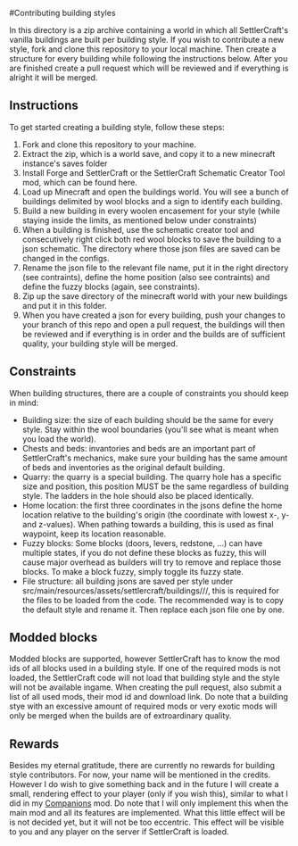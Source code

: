 #Contributing building styles

In this directory is a zip archive containing a world in which all SettlerCraft's vanilla buildings are built per building style. If you wish to contribute a new style, fork and clone this repository to your local machine. Then create a structure for every building while following the instructions below. After you are finished create a pull request which will be reviewed and if everything is alright it will be merged.



## Instructions
To get started creating a building style, follow these steps:
 1. Fork and clone this repository to your machine.
 2. Extract the zip, which is a world save, and copy it to a new minecraft instance's saves folder
 3. Install Forge and SettlerCraft or the SettlerCraft Schematic Creator Tool mod, which can be found here.
 4. Load up Minecraft and open the buildings world. You will see a bunch of buildings delimited by wool blocks and a sign to identify each building.
 5. Build a new building in every woolen encasement for your style (while staying inside the limits, as mentioned below under constraints)
 6. When a building is finished, use the schematic creator tool and consecutively right click both red wool blocks to save the building to a json schematic. The directory where those json files are saved can be changed in the configs.
 7. Rename the json file to the relevant file name, put it in the right directory (see contraints), define the home position (also see contraints) and define the fuzzy blocks (again, see constraints).
 8. Zip up the save directory of the minecraft world with your new buildings and put it in this folder.
 9. When you have created a json for every building, push your changes to your branch of this repo and open a pull request, the buildings will then be reviewed and if everything is in order and the builds are of sufficient quality, your building style will be merged.
 

## Constraints
When building structures, there are a couple of constraints you should keep in mind:
 - Building size: the size of each building should be the same for every style. Stay within the wool boundaries (you'll see what is meant when you load the world).
 - Chests and beds: invantories and beds are an important part of SettlerCraft's mechanics, make sure your building has the same amount of beds and inventories as the original default building.
 - Quarry: the quarry is a special building. The quarry hole has a specific size and position, this position MUST be the same regardless of building style. The ladders in the hole should also be placed identically.
 - Home location: the first three coordinates in the jsons define the home location relative to the building's origin (the coordinate with lowest x-, y- and z-values). When pathing towards a building, this is used as final waypoint, keep its location reasonable.
 - Fuzzy blocks: Some blocks (doors, levers, redstone, ...) can have multiple states, if you do not define these blocks as fuzzy, this will cause major overhead as builders will try to remove and replace those blocks. To make a block fuzzy, simply toggle its fuzzy state.
 - File structure: all building jsons are saved per style under src/main/resources/assets/settlercraft/buildings/<stylename>/<buildingtype>/<buildingname>, this is required for the files to be loaded from the code. The recommended way is to copy the default style and rename it. Then replace each json file one by one.



## Modded blocks
Modded blocks are supported, however SettlerCraft has to know the mod ids of all blocks used in a building style. If one of the required mods is not loaded, the SettlerCraft code will not load that building style and the style will not be available ingame.
When creating the pull request, also submit a list of all used mods, their mod id and download link. Do note that a building stye with an excessive amount of required mods or very exotic mods will only be merged when the builds are of extroardinary quality.



## Rewards
Besides my eternal gratitude, there are currently no rewards for building style contributors. For now, your name will be mentioned in the credits. However I do wish to give something back and in the future I will create a small, rendering effect to your player (only if you wish this), similar to what I did in my [Companions](http://minecraft.curseforge.com/projects/companions) mod. Do note that I will only implement this when the main mod and all its features are implemented.
 What this little effect will be is not decided yet, but it will not be too eccentric. This effect will be visible to you and any player on the server if SettlerCraft is loaded.
 

